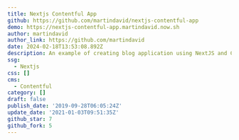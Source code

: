 ```yaml
---
title: Nextjs Contentful App
github: https://github.com/martindavid/nextjs-contentful-app
demo: https://nextjs-contentful-app.martindavid.now.sh
author: martindavid
author_link: https://github.com/martindavid
date: 2024-02-18T13:53:08.892Z
description: An example of creating blog application using NextJS and Contentful API
ssg:
  - Nextjs
css: []
cms:
  - Contentful
category: []
draft: false
publish_date: '2019-09-28T06:05:24Z'
update_date: '2021-01-03T09:51:35Z'
github_star: 7
github_fork: 5
---
```


